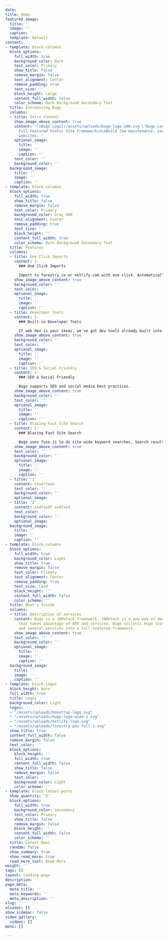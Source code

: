 ```yaml
---
date: 
title: Home
featured_image:
  title: ''
  image: ''
  caption: ''
  template: Default
content:
- template: block-columns
  block_options:
    full_width: true
    background_color: Dark
    text_color: Primary
    show_title: false
    remove_margin: false
    text_alignment: Center
    remove_padding: true
    text_size: ''
    block_height: Large
    content_full_width: false
    color_scheme: Dark Background Secondary Text
  title: Introducing Bugo
  columns:
  - title: Intro Content
    show_image_above_content: true
    content: "![Bugo Logo](/assets/uploads/bugo-logo-200.svg \"Bugo Logo\")\n\n##
      Full-Featured Static Site Framework\n\nBuild low-maintenance, secure, high performance
      websites. "
    optional_image:
      title: ''
      image: ''
      caption: ''
    text_color: ''
    background_color: ''
  background_image:
    title: ''
    image: ''
    caption: ''
- template: block-columns
  block_options:
    full_width: true
    show_title: false
    remove_margin: false
    text_color: Primary
    background_color: Gray 500
    text_alignment: Center
    remove_padding: true
    text_size: ''
    block_height: ''
    content_full_width: true
    color_scheme: Dark Background Secondary Text
  title: Features
  columns:
  - title: One Click Imports
    content: |-
      ### One Click Imports

      Import to forestry.io or netlify.com with one click. Automatically copy Bugo into a new repository and import the repository to the service of your choice.
    show_image_above_content: true
    background_color: ''
    text_color: ''
    optional_image:
      title: ''
      image: ''
      caption: ''
  - title: Developer Tools
    content: |-
      ### Built-in Developer Tools

      If web dev is your skeez, we've got dev tools already built into the framework. Just clone the repository to your desktop and "npm install".
    show_image_above_content: true
    background_color: ''
    text_color: ''
    optional_image:
      title: ''
      image: ''
      caption: ''
  - title: SEO & Social Friendly
    content: |-
      ### SEO & Social Friendly

      Bugo supports SEO and social media best practices.
    show_image_above_content: true
    background_color: ''
    text_color: ''
    optional_image:
      title: ''
      image: ''
      caption: ''
  - title: Blazing Fast Site Search
    content: |-
      ### Blazing Fast Site Search

      Bugo uses fuse.js to do site-wide keyword searches. Search results are returned by relevance.
    show_image_above_content: true
    text_color: ''
    background_color: ''
    optional_image:
      title: ''
      image: ''
      caption: ''
  - title: '1'
    content: tesertase
    text_color: ''
    background_color: ''
    optional_image: 
  - title: '2'
    content: asdfasdf asdfasd
    text_color: ''
    background_color: ''
    optional_image: 
  background_image:
    title: ''
    image: ''
    caption: ''
- template: block-columns
  block_options:
    full_width: true
    background_color: Light
    show_title: true
    remove_margin: false
    text_color: Primary
    text_alignment: Center
    remove_padding: true
    text_size: Lead
    block_height: ''
    content_full_width: false
    color_scheme: ''
  title: What's Inside
  columns:
  - title: Description of services
    content: Bugo is a JAMstack framework. JAMstack is a new way of developing websites
      that takes advantage of API and services. Bugo collects Hugo static site generator
      and several services into a full-featured framework.
    show_image_above_content: true
    text_color: ''
    background_color: ''
    optional_image:
      title: ''
      image: ''
      caption: ''
  background_image:
    title: ''
    image: ''
    caption: ''
- template: block-logos
  block_height: Auto
  full_width: true
  title: Logos
  background_color: Light
  logos:
  - "/assets/uploads/boostrap-logo.svg"
  - "/assets/uploads/hugo-logo-wide-1.svg"
  - "/assets/uploads/netlify-logo.svg"
  - "/assets/uploads/forestry-pos-full-1.svg"
  show_title: true
  content_full_width: false
  remove_margin: false
  text_color: ''
  block_options:
    block_height: ''
    full_width: true
    content_full_width: false
    show_title: false
    remove_margin: false
    text_color: ''
    background_color: Light
    color_scheme: ''
- template: block-latest-posts
  show_quantity: '3'
  block_options:
    full_width: true
    background_color: Secondary
    text_color: Primary
    show_title: false
    remove_margin: false
    block_height: ''
    content_full_width: false
    color_scheme: ''
  title: Latest News
  random: false
  show_summary: true
  show_read_more: true
  read_more_text: Read More
weight: ''
tags: []
layout: landing-page
description: ''
page_meta:
  meta_title: ''
  meta_keywords: ''
  meta_description: ''
slug: ''
aliases: []
show_sidebar: false
video_gallery:
  videos: []
menu: []

---
```

